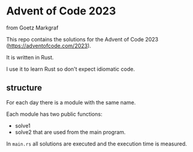# Advent of Code 2023

from Goetz Markgraf

This repo contains the solutions for the Advent of Code 2023 (https://adventofcode.com/2023).

It is written in Rust.

I use it to learn Rust so don't expect idiomatic code.

## structure

For each day there is a module with the same name.

Each module has two public functions:

- solve1
- solve2
  that are used from the main program.

In `main.rs` all solutions are executed and the execution time is measured.
